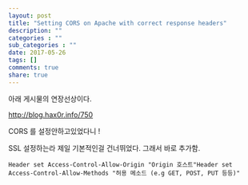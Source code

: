 ```yaml
---
layout: post
title: "Setting CORS on Apache with correct response headers"
description: ""
categories : ""
sub_categories : ""
date: 2017-05-26
tags: []
comments: true
share: true
---
```


아래 게시물의 연장선상이다.

http://blog.hax0r.info/750

  

CORS 를 설정안하고있었다니 !

SSL 설정하는라 제일 기본적인걸 건너뛰었다. 그래서 바로 추가함.

  

    Header set Access-Control-Allow-Origin "Origin 호스트"Header set Access-Control-Allow-Methods "허용 메소드 (e.g GET, POST, PUT 등등)"

